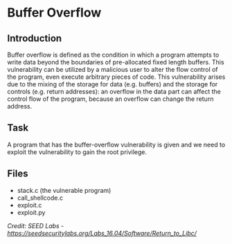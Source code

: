 # Buffer Overflow
## Introduction

Buffer overflow is defined as the condition in which a program attempts to write data beyond the boundaries of pre-allocated fixed length buffers. This vulnerability can be utilized by a malicious user to alter the flow control of the program, even execute arbitrary pieces of code. This vulnerability arises due to the mixing of the storage for data (e.g. buffers) and the storage for controls (e.g. return addresses): an overflow in the data part can affect the control flow of the program, because an overflow can change the return address.

## Task

A program that has the buffer-overflow vulnerability is given and we need to exploit the vulnerability to gain the root privilege.

## Files

* stack.c (the vulnerable program)
* call_shellcode.c
* exploit.c
* exploit.py

*Credit: SEED Labs - https://seedsecuritylabs.org/Labs_16.04/Software/Return_to_Libc/*
